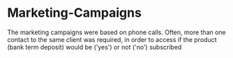 # Marketing-Campaigns
 The marketing campaigns were based on phone calls. Often, more than one contact to the same client was required, in order to access if the product (bank term deposit) would be ('yes') or not ('no') subscribed
